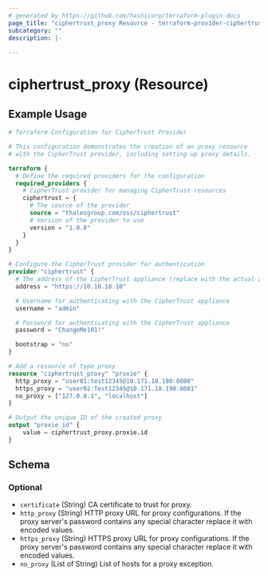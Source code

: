 ```yaml
---
# generated by https://github.com/hashicorp/terraform-plugin-docs
page_title: "ciphertrust_proxy Resource - terraform-provider-ciphertrust"
subcategory: ""
description: |-
  
---
```


# ciphertrust_proxy (Resource)



## Example Usage

```terraform
# Terraform Configuration for CipherTrust Provider

# This configuration demonstrates the creation of an proxy resource
# with the CipherTrust provider, including setting up proxy details.

terraform {
  # Define the required providers for the configuration
  required_providers {
    # CipherTrust provider for managing CipherTrust resources
    ciphertrust = {
      # The source of the provider
      source = "thalesgroup.com/oss/ciphertrust"
      # Version of the provider to use
      version = "1.0.0"
    }
  }
}

# Configure the CipherTrust provider for authentication
provider "ciphertrust" {
  # The address of the CipherTrust appliance (replace with the actual address)
  address = "https://10.10.10.10"

  # Username for authenticating with the CipherTrust appliance
  username = "admin"

  # Password for authenticating with the CipherTrust appliance
  password = "ChangeMe101!"

  bootstrap = "no"
}

# Add a resource of type proxy
resource "ciphertrust_proxy" "proxie" {
  http_proxy = "user01:test12345@10.171.18.190:8080"
  https_proxy = "user02:Test12345@10.171.18.190:8081"
  no_proxy = ["127.0.0.1", "localhost"]
}

# Output the unique ID of the created proxy
output "proxie_id" {
    value = ciphertrust_proxy.proxie.id
}
```

<!-- schema generated by tfplugindocs -->
## Schema

### Optional

- `certificate` (String) CA certificate to trust for proxy.
- `http_proxy` (String) HTTP proxy URL for proxy configurations. If the proxy server's password contains any special character replace it with encoded values.
- `https_proxy` (String) HTTPS proxy URL for proxy configurations. If the proxy server's password contains any special character replace it with encoded values.
- `no_proxy` (List of String) List of hosts for a proxy exception.
